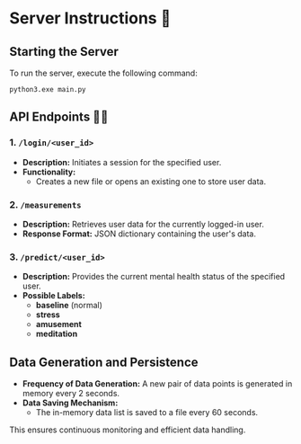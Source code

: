 # Server Instructions 🏃

## Starting the Server
To run the server, execute the following command:
```
python3.exe main.py
```

## API Endpoints 🔹🔚

### 1. **`/login/<user_id>`**
- **Description:** Initiates a session for the specified user.
- **Functionality:**
  - Creates a new file or opens an existing one to store user data.

### 2. **`/measurements`**
- **Description:** Retrieves user data for the currently logged-in user.
- **Response Format:** JSON dictionary containing the user's data.

### 3. **`/predict/<user_id>`**
- **Description:** Provides the current mental health status of the specified user.
- **Possible Labels:**
  - **baseline** (normal)
  - **stress**
  - **amusement**
  - **meditation**

## Data Generation and Persistence
- **Frequency of Data Generation:** A new pair of data points is generated in memory every 2 seconds.
- **Data Saving Mechanism:**
  - The in-memory data list is saved to a file every 60 seconds.

This ensures continuous monitoring and efficient data handling.

